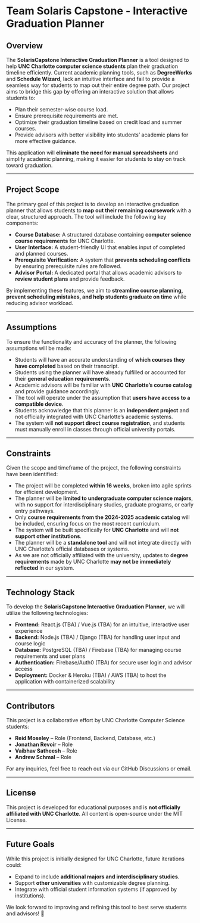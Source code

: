 # Team Solaris Capstone - Interactive Graduation Planner

## Overview

The **SolarisCapstone Interactive Graduation Planner** is a tool designed to help **UNC Charlotte computer science students** plan their graduation timeline efficiently. Current academic planning tools, such as **DegreeWorks** and **Schedule Wizard**, lack an intuitive interface and fail to provide a seamless way for students to map out their entire degree path. Our project aims to bridge this gap by offering an interactive solution that allows students to:

- Plan their semester-wise course load.
- Ensure prerequisite requirements are met.
- Optimize their graduation timeline based on credit load and summer courses.
- Provide advisors with better visibility into students’ academic plans for more effective guidance.

This application will **eliminate the need for manual spreadsheets** and simplify academic planning, making it easier for students to stay on track toward graduation.

---

## Project Scope

The primary goal of this project is to develop an interactive graduation planner that allows students to **map out their remaining coursework** with a clear, structured approach. The tool will include the following key components:

- **Course Database:** A structured database containing **computer science course requirements** for UNC Charlotte.
- **User Interface:** A student-friendly UI that enables input of completed and planned courses.
- **Prerequisite Verification:** A system that **prevents scheduling conflicts** by ensuring prerequisite rules are followed.
- **Advisor Portal:** A dedicated portal that allows academic advisors to **review student plans** and provide feedback.

By implementing these features, we aim to **streamline course planning, prevent scheduling mistakes, and help students graduate on time** while reducing advisor workload.

---

## Assumptions

To ensure the functionality and accuracy of the planner, the following assumptions will be made:

- Students will have an accurate understanding of **which courses they have completed** based on their transcript.
- Students using the planner will have already fulfilled or accounted for their **general education requirements**.
- Academic advisors will be familiar with **UNC Charlotte’s course catalog** and provide guidance accordingly.
- The tool will operate under the assumption that **users have access to a compatible device**.
- Students acknowledge that this planner is an **independent project** and not officially integrated with UNC Charlotte’s academic systems.
- The system will **not support direct course registration**, and students must manually enroll in classes through official university portals.

---

## Constraints

Given the scope and timeframe of the project, the following constraints have been identified:

- The project will be completed **within 16 weeks**, broken into agile sprints for efficient development.
- The planner will be **limited to undergraduate computer science majors**, with no support for interdisciplinary studies, graduate programs, or early entry pathways.
- Only **course requirements from the 2024-2025 academic catalog** will be included, ensuring focus on the most recent curriculum.
- The system will be built specifically for **UNC Charlotte** and will **not support other institutions**.
- The planner will be a **standalone tool** and will not integrate directly with UNC Charlotte’s official databases or systems.
- As we are not officially affiliated with the university, updates to **degree requirements** made by UNC Charlotte **may not be immediately reflected** in our system.

---

## Technology Stack

To develop the **SolarisCapstone Interactive Graduation Planner**, we will utilize the following technologies:

- **Frontend:** React.js (TBA) / Vue.js (TBA) for an intuitive, interactive user experience
- **Backend:** Node.js (TBA) / Django (TBA) for handling user input and course logic
- **Database:** PostgreSQL (TBA) / Firebase (TBA) for managing course requirements and user plans
- **Authentication:** Firebase/Auth0 (TBA) for secure user login and advisor access
- **Deployment:** Docker & Heroku (TBA) / AWS (TBA) to host the application with containerized scalability

---

## Contributors

This project is a collaborative effort by UNC Charlotte Computer Science students:

- **Reid Moseley** – Role (Frontend, Backend, Database, etc.)
- **Jonathan Revoir** – Role
- **Vaibhav Satheesh** – Role
- **Andrew Schmal** – Role

For any inquiries, feel free to reach out via our GitHub Discussions or email.

---

## License

This project is developed for educational purposes and is **not officially affiliated with UNC Charlotte**. All content is open-source under the MIT License.

---

## Future Goals

While this project is initially designed for UNC Charlotte, future iterations could:

- Expand to include **additional majors and interdisciplinary studies**.
- Support **other universities** with customizable degree planning.
- Integrate with official student information systems (if approved by institutions).

We look forward to improving and refining this tool to best serve students and advisors! 🚀
